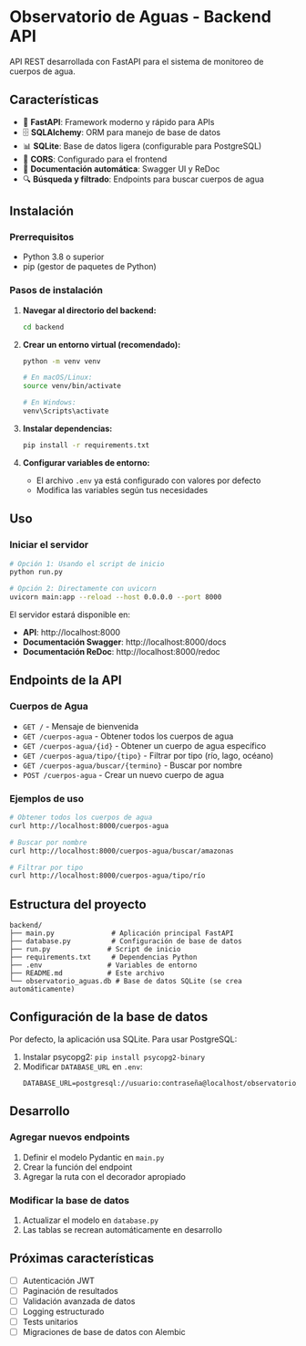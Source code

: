 # Observatorio de Aguas - Backend API

API REST desarrollada con FastAPI para el sistema de monitoreo de cuerpos de agua.

## Características

- 🚀 **FastAPI**: Framework moderno y rápido para APIs
- 🗄️ **SQLAlchemy**: ORM para manejo de base de datos
- 📊 **SQLite**: Base de datos ligera (configurable para PostgreSQL)
- 🔄 **CORS**: Configurado para el frontend
- 📝 **Documentación automática**: Swagger UI y ReDoc
- 🔍 **Búsqueda y filtrado**: Endpoints para buscar cuerpos de agua

## Instalación

### Prerrequisitos

- Python 3.8 o superior
- pip (gestor de paquetes de Python)

### Pasos de instalación

1. **Navegar al directorio del backend:**
   ```bash
   cd backend
   ```

2. **Crear un entorno virtual (recomendado):**
   ```bash
   python -m venv venv
   
   # En macOS/Linux:
   source venv/bin/activate
   
   # En Windows:
   venv\Scripts\activate
   ```

3. **Instalar dependencias:**
   ```bash
   pip install -r requirements.txt
   ```

4. **Configurar variables de entorno:**
   - El archivo `.env` ya está configurado con valores por defecto
   - Modifica las variables según tus necesidades

## Uso

### Iniciar el servidor

```bash
# Opción 1: Usando el script de inicio
python run.py

# Opción 2: Directamente con uvicorn
uvicorn main:app --reload --host 0.0.0.0 --port 8000
```

El servidor estará disponible en:
- **API**: http://localhost:8000
- **Documentación Swagger**: http://localhost:8000/docs
- **Documentación ReDoc**: http://localhost:8000/redoc

## Endpoints de la API

### Cuerpos de Agua

- `GET /` - Mensaje de bienvenida
- `GET /cuerpos-agua` - Obtener todos los cuerpos de agua
- `GET /cuerpos-agua/{id}` - Obtener un cuerpo de agua específico
- `GET /cuerpos-agua/tipo/{tipo}` - Filtrar por tipo (río, lago, océano)
- `GET /cuerpos-agua/buscar/{termino}` - Buscar por nombre
- `POST /cuerpos-agua` - Crear un nuevo cuerpo de agua

### Ejemplos de uso

```bash
# Obtener todos los cuerpos de agua
curl http://localhost:8000/cuerpos-agua

# Buscar por nombre
curl http://localhost:8000/cuerpos-agua/buscar/amazonas

# Filtrar por tipo
curl http://localhost:8000/cuerpos-agua/tipo/río
```

## Estructura del proyecto

```
backend/
├── main.py              # Aplicación principal FastAPI
├── database.py          # Configuración de base de datos
├── run.py              # Script de inicio
├── requirements.txt     # Dependencias Python
├── .env                # Variables de entorno
├── README.md           # Este archivo
└── observatorio_aguas.db # Base de datos SQLite (se crea automáticamente)
```

## Configuración de la base de datos

Por defecto, la aplicación usa SQLite. Para usar PostgreSQL:

1. Instalar psycopg2: `pip install psycopg2-binary`
2. Modificar `DATABASE_URL` en `.env`:
   ```
   DATABASE_URL=postgresql://usuario:contraseña@localhost/observatorio_aguas
   ```

## Desarrollo

### Agregar nuevos endpoints

1. Definir el modelo Pydantic en `main.py`
2. Crear la función del endpoint
3. Agregar la ruta con el decorador apropiado

### Modificar la base de datos

1. Actualizar el modelo en `database.py`
2. Las tablas se recrean automáticamente en desarrollo

## Próximas características

- [ ] Autenticación JWT
- [ ] Paginación de resultados
- [ ] Validación avanzada de datos
- [ ] Logging estructurado
- [ ] Tests unitarios
- [ ] Migraciones de base de datos con Alembic